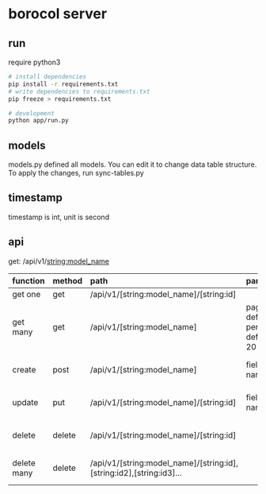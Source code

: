 # borocol server

## run
require python3
``` bash
# install dependencies
pip install -r requirements.txt
# write dependencies to requirements.txt
pip freeze > requirements.txt

# development
python app/run.py
```
## models
models.py defined all models. You can edit it to change data table structure. To apply the changes, run sync-tables.py

## timestamp
timestamp is int, unit is second

## api
get: /api/v1/<string:model_name>

| function | method | path | params | result |
| :--- | :---- | :---- | :---- | :---- |
| get one | get | /api/v1/[string:model_name]/[string:id] | | {**resource**:...}|
| get many | get | /api/v1/[string:model_name] | page, default 1; per_page, default 20 | {**resources**:...}|
| create | post | /api/v1/[string:model_name] | field name  | {result:success/failed, message: error message}|
| update | put | /api/v1/[string:model_name]/[string:id] | field name  | {result:success/failed, message: error message}|
| delete | delete | /api/v1/[string:model_name]/[string:id] |  | {result:success/failed, message: error message}|
| delete many | delete | /api/v1/[string:model_name]/[string:id],[string:id2],[string:id3]... |  | {result:success/failed, message: error message}|
